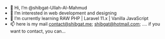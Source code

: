 - 👋 Hi, I’m @shibgat-Ullah-Al-Mahmud
- 👀 I’m interested in web development and designing 
- 🌱 I’m currently learning RAW PHP | Laravel 11.x | Vanilla JavaScript 
- 📫 here is my mail contact@shibgat.me; shibgat@hotmail.com; .... if you want to contact, you can...

<!---
shibgatUAM/shibgatUAM is a ✨ special ✨ repository because its `README.md` (this file) appears on your GitHub profile.
You can click the Preview link to take a look at your changes.
--->
